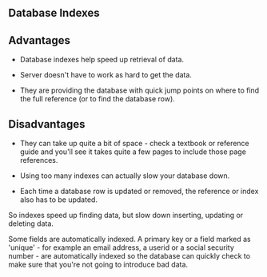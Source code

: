 ## Database Indexes

## Advantages

* Database indexes help speed up retrieval of data.

* Server doesn't have to work as hard to get the data.

* They are providing the database with quick jump points on where to find the full reference (or to find the database row).



## Disadvantages

* They can take up quite a bit of space - check a textbook or reference guide and you'll see it takes quite a few pages to include those page references.

* Using too many indexes can actually slow your database down.

* Each time a database row is updated or removed, the reference or index also has to be updated.


So indexes speed up finding data, but slow down inserting, updating or deleting data.

Some fields are automatically indexed. A primary key or a field marked as 'unique' - for example an email address, a userid or a social security number - are automatically indexed so the database can quickly check to make sure that you're not going to introduce bad data.